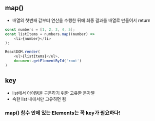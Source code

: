 ## map()

- 배열의 첫번째 값부터 연산을 수행한 뒤에 최종 결과를 배열로 만들어서 return

```JavaScript
const numbers = [1, 2, 3, 4, 5];
const listItems = numbers.map((number) =>
    <li>{number}</li>
);

ReactDOM.render(
    <ul>{listItems}</ul>,
    document.getElementById('root')
)
```

## key

- list에서 아이템을 구분하기 위한 고유한 문자열
- 속한 list 내에서만 고유하면 됨

### map() 함수 안에 있는 Elements는 꼭 key가 필요하다!

